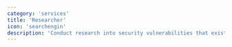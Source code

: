 ```yaml
---
category: 'services'
title: 'Researcher'
icon: 'searchengin'
description: 'Conduct research into security vulnerabilities that exist in software applications, hardware, discover and reverse engineer malware, and finds flaws in websites and commonly used Internet protocols.'
---
```

